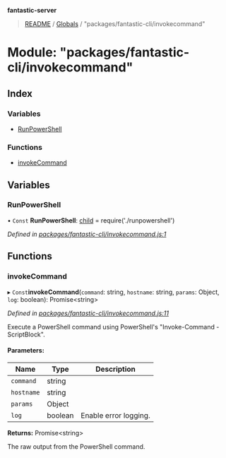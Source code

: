 **fantastic-server**

> [README](../README.md) / [Globals](../globals.md) / "packages/fantastic-cli/invokecommand"

# Module: "packages/fantastic-cli/invokecommand"

## Index

### Variables

* [RunPowerShell](_packages_fantastic_cli_invokecommand_.md#runpowershell)

### Functions

* [invokeCommand](_packages_fantastic_cli_invokecommand_.md#invokecommand)

## Variables

### RunPowerShell

• `Const` **RunPowerShell**: [child](_packages_fantastic_cli_runpowershell_.md#child) = require('./runpowershell')

*Defined in [packages/fantastic-cli/invokecommand.js:1](https://github.com/besimorhino/project-fantastic/blob/a9b4b41/packages/fantastic-cli/invokecommand.js#L1)*

## Functions

### invokeCommand

▸ `Const`**invokeCommand**(`command`: string, `hostname`: string, `params`: Object, `log`: boolean): Promise\<string>

*Defined in [packages/fantastic-cli/invokecommand.js:11](https://github.com/besimorhino/project-fantastic/blob/a9b4b41/packages/fantastic-cli/invokecommand.js#L11)*

Execute a PowerShell command using PowerShell's "Invoke-Command -ScriptBlock".

#### Parameters:

Name | Type | Description |
------ | ------ | ------ |
`command` | string |  |
`hostname` | string |  |
`params` | Object |  |
`log` | boolean | Enable error logging. |

**Returns:** Promise\<string>

The raw output from the PowerShell command.
